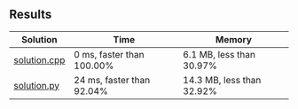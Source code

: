 ## Results
Solution | Time | Memory
---------|------|-------
[solution.cpp](solution.cpp) | 0 ms, faster than 100.00% | 6.1 MB, less than 30.97%
[solution.py](solution.py) | 24 ms, faster than 92.04% | 14.3 MB, less than 32.92%
